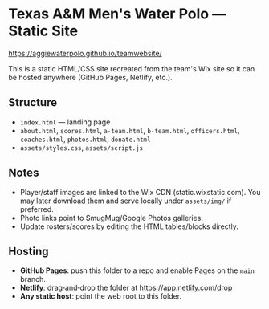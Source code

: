 # Texas A&M Men's Water Polo — Static Site
https://aggiewaterpolo.github.io/teamwebsite/

This is a static HTML/CSS site recreated from the team's Wix site so it can be hosted anywhere (GitHub Pages, Netlify, etc.).

## Structure
- `index.html` — landing page
- `about.html`, `scores.html`, `a-team.html`, `b-team.html`, `officers.html`, `coaches.html`, `photos.html`, `donate.html`
- `assets/styles.css`, `assets/script.js`

## Notes
- Player/staff images are linked to the Wix CDN (static.wixstatic.com). You may later download them and serve locally under `assets/img/` if preferred.
- Photo links point to SmugMug/Google Photos galleries.
- Update rosters/scores by editing the HTML tables/blocks directly.

## Hosting
- **GitHub Pages**: push this folder to a repo and enable Pages on the `main` branch.
- **Netlify**: drag‑and‑drop the folder at https://app.netlify.com/drop
- **Any static host**: point the web root to this folder.
